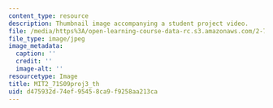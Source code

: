 ```yaml
---
content_type: resource
description: Thumbnail image accompanying a student project video.
file: /media/https%3A/open-learning-course-data-rc.s3.amazonaws.com/2-71-optics-spring-2009/d475932d74ef95458ca9f9258aa213ca_MIT2_71S09proj3_th.jpg
file_type: image/jpeg
image_metadata:
  caption: ''
  credit: ''
  image-alt: ''
resourcetype: Image
title: MIT2_71S09proj3_th
uid: d475932d-74ef-9545-8ca9-f9258aa213ca
---
```

